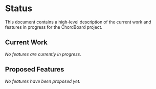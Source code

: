 # Status

This document contains a high-level description of the current work and features in progress for the ChordBoard project.

## Current Work

*No features are currently in progress.*

## Proposed Features

*No features have been proposed yet.*
